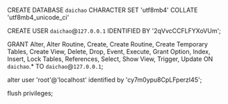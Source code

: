 CREATE DATABASE `daichao` CHARACTER SET 'utf8mb4' COLLATE 'utf8mb4_unicode_ci'

CREATE USER `daichao`@`127.0.0.1` IDENTIFIED BY '2qVvcCCFLFYXoVUm';

GRANT Alter, Alter Routine, Create, Create Routine, Create Temporary Tables, Create View, Delete, Drop, Event, Execute, Grant Option, Index, Insert, Lock Tables, References, Select, Show View, Trigger, Update ON `daichao`.* TO `daichao`@`127.0.0.1`;



alter user 'root'@'localhost' identified by 'cy7m0ypu8CpLFperzI45';

flush privileges;
